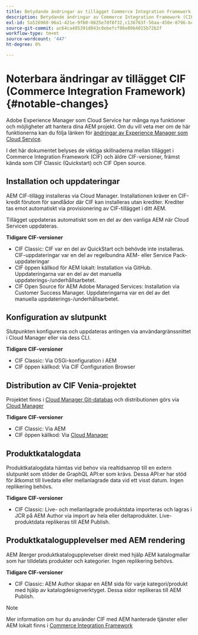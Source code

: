 ```yaml
---
title: Betydande ändringar av tillägget Commerce Integration Framework (CIF)
description: Betydande ändringar av Commerce Integration Framework (CIF) jämfört med tidigare CIF-versioner.
exl-id: 5a526960-96a1-421e-9fb0-0825e7df8f32,c136763f-56aa-450e-8796-bc84bf6c205d
source-git-commit: ac64ca485391d843c0ebefcf86e80b4015b72b2f
workflow-type: tm+mt
source-wordcount: '447'
ht-degree: 0%

---
```


# Noterbara ändringar av tillägget CIF (Commerce Integration Framework){#notable-changes}

Adobe Experience Manager som Cloud Service har många nya funktioner och möjligheter att hantera dina AEM projekt. Om du vill veta mer om de här funktionerna kan du följa länken för [ändringar av Experience Manager som Cloud Service](/help/release-notes/aem-cloud-changes.md).

I det här dokumentet belyses de viktiga skillnaderna mellan tillägget i Commerce Integration Framework (CIF) och äldre CIF-versioner, främst kända som CIF Classic (Quickstart) och CIF Open source.

## Installation och uppdateringar

AEM CIF-tillägg installeras via Cloud Manager. Installationen kräver en CIF-kredit förutom för sandlådor där CIF kan installeras utan krediter. Krediter tas emot automatiskt via provisionering av CIF-tillägget i ditt AEM.

Tillägget uppdateras automatiskt som en del av den vanliga AEM när Cloud Servicen uppdateras.

**Tidigare CIF-versioner**

* CIF Classic: CIF var en del av QuickStart och behövde inte installeras. CIF-uppdateringar var en del av regelbundna AEM- eller Service Pack-uppdateringar
* CIF öppen källkod för AEM lokalt: Installation via GitHub. Uppdateringarna var en del av det manuella uppdaterings-/underhållsarbetet.
* CIF Open Source för AEM Adobe Managed Services: Installation via Customer Success Manager. Uppdateringarna var en del av det manuella uppdaterings-/underhållsarbetet.

## Konfiguration av slutpunkt

Slutpunkten konfigureras och uppdateras antingen via användargränssnittet i Cloud Manager eller via dess CLI.

**Tidigare CIF-versioner**

* CIF Classic: Via OSGi-konfiguration i AEM
* CIF öppen källkod: Via CIF Configuration Browser

## Distribution av CIF Venia-projektet

Projektet finns i [Cloud Manager Git-databas](https://experienceleague.adobe.com/docs/experience-manager-cloud-service/implementing/managing-code/integrating-with-git.html) och distributionen görs via [Cloud Manager](https://experienceleague.adobe.com/docs/experience-manager-cloud-service/implementing/deploying/overview.html)

**Tidigare CIF-versioner**

* CIF Classic: Via AEM
* CIF öppen källkod: Via [Cloud Manager](https://experienceleague.adobe.com/docs/experience-manager-cloud-manager/using/introduction-to-cloud-manager.html)

## Produktkatalogdata

Produktkatalogdata hämtas vid behov via realtidsanrop till en extern slutpunkt som stöder de GraphQL API:er som krävs. Dessa API:er har stöd för åtkomst till livedata eller mellanlagrade data vid ett visst datum. Ingen replikering behövs.

**Tidigare CIF-versioner**

* CIF Classic: Live- och mellanlagrade produktdata importeras och lagras i JCR på AEM Author via import av hela eller deltaprodukter. Live-produktdata replikeras till AEM Publish.

## Produktkatalogupplevelser med AEM rendering

AEM återger produktkatalogupplevelser direkt med hjälp AEM katalogmallar som har tilldelats produkter och kategorier. Ingen replikering behövs.

**Tidigare CIF-versioner**

* CIF Classic: AEM Author skapar en AEM sida för varje kategori/produkt med hjälp av katalogdesignverktyget. Dessa sidor replikeras till AEM Publish.

>[!NOTE]
>
>Mer information om hur du använder CIF med AEM hanterade tjänster eller AEM lokalt finns i [Commerce Integration Framework](https://www.adobe.io/apis/experiencecloud/commerce-integration-framework/getting-started.html)
